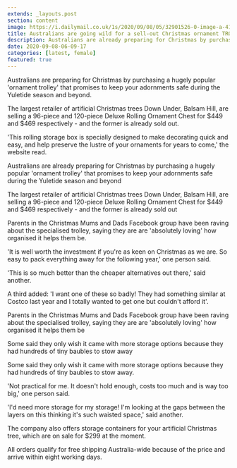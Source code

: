 ```yaml
---
extends: _layouts.post
section: content
image: https://i.dailymail.co.uk/1s/2020/09/08/05/32901526-0-image-a-41_1599537817145.jpg 
title: Australians are going wild for a sell-out Christmas ornament TROLLEY 
description: Australians are already preparing for Christmas by purchasing a hugely popular ornament trolley that promises to keep your adornments safe during the Yuletide season and beyond. 
date: 2020-09-08-06-09-17 
categories: [latest, female] 
featured: true 
--- 
```

Australians are preparing for Christmas by purchasing a hugely popular 'ornament trolley' that promises to keep your adornments safe during the Yuletide season and beyond.  

The largest retailer of artificial Christmas trees Down Under, Balsam Hill, are selling a 96-piece and 120-piece Deluxe Rolling Ornament Chest for $449 and $469 respectively - and the former is already sold out.

'This rolling storage box is specially designed to make decorating quick and easy, and help preserve the lustre of your ornaments for years to come,' the website read.

Australians are already preparing for Christmas by purchasing a hugely popular 'ornament trolley' that promises to keep your adornments safe during the Yuletide season and beyond

The largest retailer of artificial Christmas trees Down Under, Balsam Hill, are selling a 96-piece and 120-piece Deluxe Rolling Ornament Chest for $449 and $469 respectively - and the former is already sold out

Parents in the Christmas Mums and Dads Facebook group have been raving about the specialised trolley, saying they are are 'absolutely loving' how organised it helps them be.

'It is well worth the investment if you're as keen on Christmas as we are. So easy to pack everything away for the following year,' one person said.

'This is so much better than the cheaper alternatives out there,' said another.

A third added: 'I want one of these so badly! They had something similar at Costco last year and I totally wanted to get one but couldn't afford it'.

Parents in the Christmas Mums and Dads Facebook group have been raving about the specialised trolley, saying they are are 'absolutely loving' how organised it helps them be

Some said they only wish it came with more storage options because they had hundreds of tiny baubles to stow away

Some said they only wish it came with more storage options because they had hundreds of tiny baubles to stow away.

'Not practical for me. It doesn't hold enough, costs too much and is way too big,' one person said.

'I'd need more storage for my storage! I'm looking at the gaps between the layers on this thinking it's such waisted space,' said another.

The company also offers storage containers for your artificial Christmas tree, which are on sale for $299 at the moment.

All orders qualify for free shipping Australia-wide because of the price and arrive within eight working days. 

